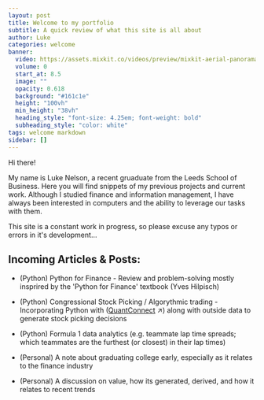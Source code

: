 ```yaml
---
layout: post
title: Welcome to my portfolio
subtitle: A quick review of what this site is all about
author: Luke
categories: welcome
banner:
  video: https://assets.mixkit.co/videos/preview/mixkit-aerial-panorama-of-a-coast-and-its-reliefs-36615-large.mp4
  volume: 0
  start_at: 8.5
  image: ""
  opacity: 0.618
  background: "#161c1e"
  height: "100vh"
  min_height: "38vh"
  heading_style: "font-size: 4.25em; font-weight: bold"
  subheading_style: "color: white"
tags: welcome markdown
sidebar: []
---
```


Hi there!

My name is Luke Nelson, a recent gruaduate from the Leeds School of Business. Here you will find snippets of my previous projects and current work. Although I studied finance and information management, I have always been interested in computers and the ability to leverage our tasks with them.

This site is a constant work in progress, so please excuse any typos or errors in it's development...

## Incoming Articles & Posts:


* (Python) Python for Finance - Review and problem-solving mostly insprired by the 'Python for Finance' textbook (Yves Hilpisch)
* (Python) Congressional Stock Picking / Algorythmic trading - Incorporating Python with ([QuantConnect][QC] ↗) along with outside data to generate stock picking decisions
* (Python) Formula 1 data analytics (e.g. teammate lap time spreads; which teammates are the furthest (or closest) in their lap times)


* (Personal) A note about graduating college early, especially as it relates to the finance industry
* (Personal) A discussion on value, how its generated, derived, and how it relates to recent trends 

[QC]: https://quantconnect.com